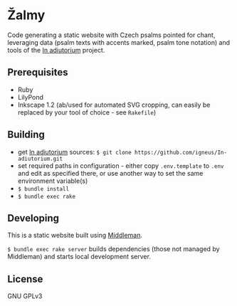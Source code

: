 # Žalmy

Code generating a static website with Czech psalms pointed for chant,
leveraging data (psalm texts with accents marked, psalm tone notation)
and tools of the [In adiutorium][ia] project.

## Prerequisites

- Ruby
- LilyPond
- Inkscape 1.2 (ab/used for automated SVG cropping, can easily be replaced by your tool of choice - see `Rakefile`)

## Building

- get [In adiutorium][ia] sources: `$ git clone https://github.com/igneus/In-adiutorium.git`
- set required paths in configuration - either copy `.env.template` to `.env` and edit as specified there, or use another way to set the same environment variable(s)
- `$ bundle install`
- `$ bundle exec rake`

## Developing

This is a static website built using [Middleman][middleman].

`$ bundle exec rake server` builds dependencies (those not managed
by Middleman) and starts local development server.

## License

GNU GPLv3

[ia]: https://github.com/igneus/In-adiutorium
[middleman]: https://middlemanapp.com/
